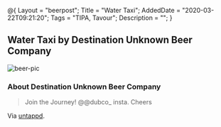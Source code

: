 @{
 Layout = "beerpost";
 Title = "Water Taxi";
 AddedDate = "2020-03-22T09:21:20";
 Tags = "TIPA, Tavour";
 Description = "";
 }
 

## Water Taxi by Destination Unknown Beer Company

![beer-pic]

### About Destination Unknown Beer Company

> Join the Journey! @@dubco_ insta. Cheers

Via [untappd][untappd-url].

[untappd-url]: <https://untappd.com//DestinationUnknown>
[beer-pic]: https://jasonpowley.com/assets/img/2020-03-22-water-taxi.jpeg "Water Taxi by Destination Unknown Beer Company"
